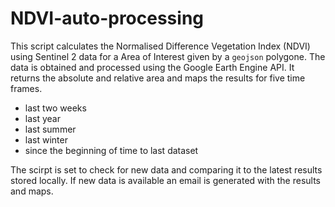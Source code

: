 # NDVI-auto-processing
This script calculates the Normalised Difference Vegetation Index (NDVI) using Sentinel 2 data for a Area of Interest given by a ```geojson``` polygone. The data is obtained and processed using the Google Earth Engine API. It returns the absolute and relative area and maps the results for five time frames. 
- last two weeks
- last year
- last summer
- last winter
- since the beginning of time to last dataset

The scirpt is set to check for new data and comparing it to the latest results stored locally. If new data is available an email is generated with the results and maps. 
